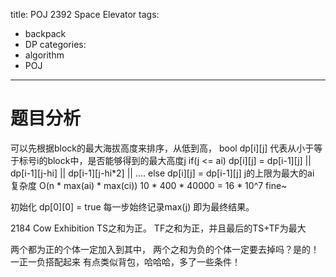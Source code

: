 title: POJ 2392 Space Elevator
tags: 
- backpack
- DP
categories:
- algorithm
- POJ
---
# 题目分析
可以先根据block的最大海拔高度来排序，从低到高，
bool dp[i][j] 代表从小于等于标号i的block中，是否能够得到的最大高度j 
if(j <= ai)
    dp[i][j] = dp[i-1][j] || dp[i-1][j-hi] || dp[i-1][j-hi*2] || ....
else 
    dp[i][j] = dp[i-1][j]
j的上限为最大的ai
复杂度 O(n * max(ai) * max(ci))  10 * 400 * 40000  = 16 * 10^7  fine~

初始化 dp[0][0] = true
每一步始终记录max(j) 即为最终结果。

2184 Cow Exhibition
TS之和为正。 TF之和为正，并且最后的TS+TF为最大

两个都为正的个体一定加入到其中，
两个之和为负的个体一定要去掉吗？是的！
一正一负搭配起来
有点类似背包，哈哈哈，多了一些条件！


